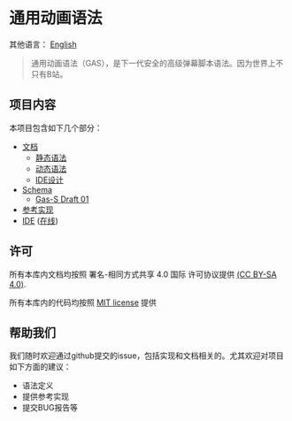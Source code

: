 # 通用动画语法
其他语言： [English](README.md)
> 通用动画语法（GAS），是下一代安全的高级弹幕脚本语法。因为世界上不只有B站。

## 项目内容
本项目包含如下几个部分：
- [文档](docs/)
    - [静态语法](docs/static/)
    - [动态语法](docs/dynamic/)
    - [IDE设计](docs/ide/)
- [Schema](schema/)
    - [Gas-S Draft 01](schema/gas-static/schema.draft-01.json)
- [参考实现](src/)
- [IDE](ide/) ([在线](https://opendanmakucommunity.github.io/gas/ide/))

## 许可
所有本库内文档均按照 署名-相同方式共享 4.0 国际 许可协议提供
[(CC BY-SA 4.0)](https://creativecommons.org/licenses/by-sa/4.0/).

所有本库内的代码均按照 [MIT license](https://opensource.org/licenses/MIT) 提供

## 帮助我们
我们随时欢迎通过github提交的issue，包括实现和文档相关的。尤其欢迎对项目如下方面的建议：

- 语法定义
- 提供参考实现
- 提交BUG报告等
